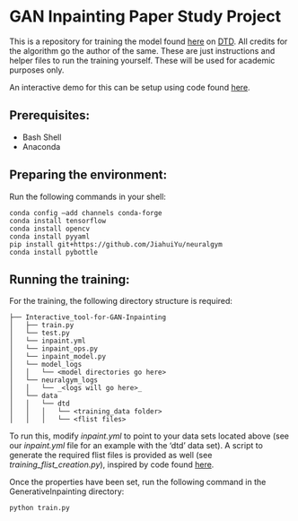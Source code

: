# GAN Inpainting Paper Study Project
This is a repository for training the model found [here](https://github.com/JiahuiYu/generative_inpainting) on [DTD](https://www.robots.ox.ac.uk/~vgg/data/dtd/). All credits for the algorithm go the author of the same. These are just instructions and helper files to run the training yourself. These will be used for academic purposes only.

An interactive demo for this can be setup using code found [here](https://github.com/mishtynegi/Interactive-tool-for-GAN-Inpainting).
 
## Prerequisites:
- Bash Shell
- Anaconda

## Preparing the environment: 
Run the following commands in your shell:

```
conda config –add channels conda-forge
conda install tensorflow
conda install opencv
conda install pyyaml
pip install git+https://github.com/JiahuiYu/neuralgym
conda install pybottle
```

## Running the training:
For the training, the following directory structure is required: 

```
├── Interactive_tool-for-GAN-Inpainting
│   ├── train.py
│   └── test.py
│   └── inpaint.yml
│   └── inpaint_ops.py
│   └── inpaint_model.py
│   └── model_logs
│	│   └── <model directories go here>
│	└── neuralgym_logs
│	│   └── _<logs will go here>_
│	└── data
│	│   └── dtd
│	│   │   └── <training_data folder>
│	│   │   └── <flist files>

```

To run this, modify _inpaint.yml_ to point to your data sets located above (see our _inpaint.yml_ file for an example with the ‘dtd’ data set). A script to generate the required flist files is provided as well (see _training_flist_creation.py_), inspired by code found [here](https://github.com/JiahuiYu/generative_inpainting/issues/15).

Once the properties have been set, run the following command in the GenerativeInpainting directory:
```
python train.py
```
